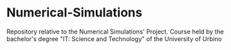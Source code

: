# Numerical-Simulations
Repository relative to the Numerical Simulations' Project. Course held by the bachelor's degree "IT: Science and Technology" of the University of Urbino
